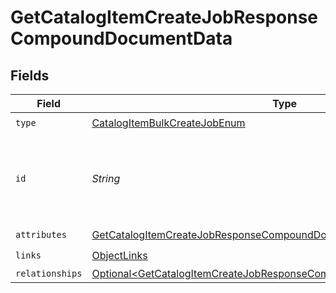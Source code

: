 # GetCatalogItemCreateJobResponseCompoundDocumentData


## Fields

| Field                                                                                                                                                              | Type                                                                                                                                                               | Required                                                                                                                                                           | Description                                                                                                                                                        |
| ------------------------------------------------------------------------------------------------------------------------------------------------------------------ | ------------------------------------------------------------------------------------------------------------------------------------------------------------------ | ------------------------------------------------------------------------------------------------------------------------------------------------------------------ | ------------------------------------------------------------------------------------------------------------------------------------------------------------------ |
| `type`                                                                                                                                                             | [CatalogItemBulkCreateJobEnum](../../models/components/CatalogItemBulkCreateJobEnum.md)                                                                            | :heavy_check_mark:                                                                                                                                                 | N/A                                                                                                                                                                |
| `id`                                                                                                                                                               | *String*                                                                                                                                                           | :heavy_check_mark:                                                                                                                                                 | Unique identifier for retrieving the job. Generated by Klaviyo.                                                                                                    |
| `attributes`                                                                                                                                                       | [GetCatalogItemCreateJobResponseCompoundDocumentAttributes](../../models/components/GetCatalogItemCreateJobResponseCompoundDocumentAttributes.md)                  | :heavy_check_mark:                                                                                                                                                 | N/A                                                                                                                                                                |
| `links`                                                                                                                                                            | [ObjectLinks](../../models/components/ObjectLinks.md)                                                                                                              | :heavy_check_mark:                                                                                                                                                 | N/A                                                                                                                                                                |
| `relationships`                                                                                                                                                    | [Optional\<GetCatalogItemCreateJobResponseCompoundDocumentRelationships>](../../models/components/GetCatalogItemCreateJobResponseCompoundDocumentRelationships.md) | :heavy_minus_sign:                                                                                                                                                 | N/A                                                                                                                                                                |